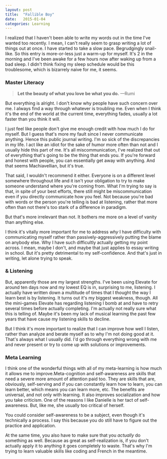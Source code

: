 ```yaml
---
layout: post
title:  "Fallible Boy"
date:   2015-01-04
categories: Learning
---
```


I realized that I haven't been able to write my words out in the time I've wanted too recently. I mean, I can't really seem to grasp writing a lot of things out at once. I have started to take a slow pace. Begrudgingly snail-like. So this entry is more-or-less just a warm-up for myself. It's 2 in the morning and I've been awake for a few hours now after waking up from a bad sleep. I didn't think fixing my sleep schedule would be this troublesome, which is bizarrely naive for me, it seems.

### Master Literacy

>**Let the beauty of what you love be what you do.** —Rumi

But everything is alright. I don't know why people have such concern over me. I always find a way through whatever is troubling me. Even when I think it's the end of the world at the current time, everything fades, usually a lot faster than you think it will.

I just feel like people don't give me enough credit with how much I do for myself. But I guess that's more my fault since I never communicate anything. Hence this public journal writing. I'm so sick of the discrepancies in my life. I act like an idiot for the sake of humor more often than not and I usually hide this part of me. It's all miscommunication, I've realized that out of everything that's going to be the thing that ends you. If you're forward and honest with people, you can essentially get away with anything. And that seems Machiavellian, but it's true.

That said, I wouldn't recommend it either. Everyone is on a different level somewhere throughout life and it isn't your obligation to try to make someone understand where you're coming from. What I'm trying to say is that, in spite of your best efforts, there still might be miscommunication even if you directly communicate how you feel. Not because you're bad with words or the person you're telling is bad at listening, rather that more often than not there's too stark of a difference in paradigm.

But that's more irrelevant than not. It bothers me more on a level of vanity than anything else.

I think it's vitally more important for me to address *why* I have difficulty with communicating myself rather than passively-aggressively putting the blame on anybody else. Why I have such difficultly actually getting my point across. I mean, maybe I don't, and maybe that just applies to essay writing in school. But it's pretty detrimental to my self-confidence. And that's just in writing, let alone trying to speak.

### & Listening

But, apparently those are my largest strengths. I've been using Elevate for around ten days now and my lowest EQ is in, surprising to me, listening. I actually have written down a multitude of times that I thought the way I learn best is by listening. It turns out it's my biggest weakness, though. All the mini-games Elevate has regarding listening I bomb at and have to retry several times before actually completing. I'm actually not really sure what this is telling of. Maybe it's been my lack of musical learning the past few years that have cause my listening skills to decline.

But I think it's more important to realize that I can improve how well I listen, rather than analyze and berate myself as to why I'm not doing good at it. That's always what I usually did. I'd go through everything wrong with me and never present or try to come up with solutions or improvements.

### Meta Learning

I think one of the wonderful things with all of my meta-learning is how much it allows me to improve.Meta-cognition and self-awareness are skills that need a severe more amount of attention paid too. They are skills that are, obviously, self-serving and if you can constantly learn how to learn, you can learn better, which means you can learn more, etc. The benefits are universal, and not only with learning. It also improves socialization and how you take criticism. One of the reasons I like Danielle is her tact of self-awareness. But, like me, she usually too critical of herself.

You could consider self-awareness to be a subject, even though it's technically a process. I say this because you do still have to figure out the practice and application.

At the same time, you also have to make sure that you *actually* do something as well. Because as great as self-realization is, if you don't actually apply it to anything it goes completely to waste. That's why I'm trying to learn valuable skills like coding and French in the meantime.
